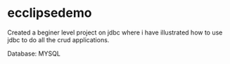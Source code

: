 # ecclipsedemo

Created a beginer level project on jdbc where i have illustrated how to use jdbc to do all the crud applications.

Database: MYSQL
